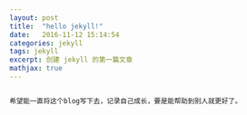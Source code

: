 ```yaml
---
layout: post
title:  "hello jekyll!"
date:   2016-11-12 15:14:54
categories: jekyll
tags: jekyll
excerpt: 创建 jekyll 的第一篇文章
mathjax: true
---
```




```ruby

希望能一直将这个blog写下去，记录自己成长，要是能帮助到别人就更好了。

